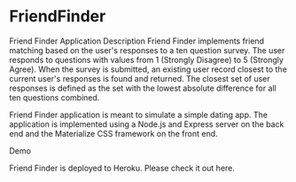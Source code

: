 # FriendFinder

Friend Finder Application
Description
Friend Finder implements friend matching based on the user's responses to a ten question survey. The user responds to questions with values from 1 (Strongly Disagree) to 5 (Strongly Agree). When the survey is submitted, an existing user record closest to the current user's responses is found and returned. The closest set of user responses is defined as the set with the lowest absolute difference for all ten questions combined.



Friend Finder application is meant to simulate a simple dating app. The application is implemented using a Node.js and Express server on the back end and the Materialize CSS framework on the front end.

Demo

Friend Finder is deployed to Heroku. Please check it out here.

